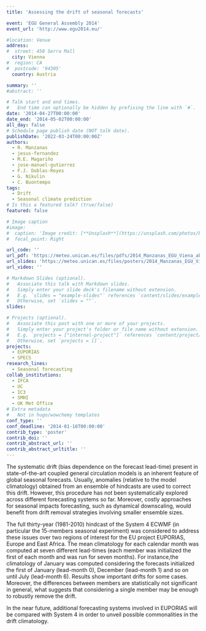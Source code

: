 ```yaml
---
title: 'Assessing the drift of seasonal forecasts'

event: 'EGU General Assembly 2014'
event_url: 'http://www.egu2014.eu/'

#location: Venue
address:
#  street: 450 Serra Mall
  city: Vienna
#  region: CA
#  postcode: '94305'
  country: Austria

summary: ''
#abstract: ''

# Talk start and end times.
#   End time can optionally be hidden by prefixing the line with `#`.
date: '2014-04-27T00:00:00'
date_end: '2014-05-02T00:00:00'
all_day: false
# Schedule page publish date (NOT talk date).
publishDate: '2022-03-24T00:00:00Z'
authors: 
  - R. Manzanas
  - jesus-fernandez
  - M.E. Magariño
  - jose-manuel-gutierrez
  - F.J. Doblas-Reyes
  - G. Nikulin
  - C. Buontempo
tags: 
  - Drift
  - Seasonal climate prediction
# Is this a featured talk? (true/false)
featured: false

# Image caption
#image:
#  caption: 'Image credit: [**Unsplash**](https://unsplash.com/photos/bzdhc5b3Bxs)'
#  focal_point: Right

url_code: ''
url_pdf: 'https://meteo.unican.es/files/pdfs/2014_Manzanas_EGU_Viena_abstract.pdf'
url_slides: 'https://meteo.unican.es/files/posters/2014_Manzanas_EGU_Viena_poster.pdf'
url_video: ''

# Markdown Slides (optional).
#   Associate this talk with Markdown slides.
#   Simply enter your slide deck's filename without extension.
#   E.g. `slides = "example-slides"` references `content/slides/example-slides.md`.
#   Otherwise, set `slides = ""`.
slides:

# Projects (optional).
#   Associate this post with one or more of your projects.
#   Simply enter your project's folder or file name without extension.
#   E.g. `projects = ["internal-project"]` references `content/project/deep-learning/index.md`.
#   Otherwise, set `projects = []`.
projects: 
  - EUPORIAS
  - SPECS
research_lines: 
  - Seasonal forecasting
collab_institutions: 
  - IFCA
  - UC
  - IC3
  - SMHI
  - UK Met Office
# Extra metadata
#   Not in hugo/wowchemy templates
conf_type: ''
conf_deadline: '2014-01-16T00:00:00'
contrib_type: 'poster'
contrib_doi: ''
contrib_abstract_url: ''
contrib_abstract_urltitle: ''
---
```


The systematic drift (bias dependence on the forecast lead-time) present in state-of-the-art coupled general circulation models is an inherent feature of global seasonal forecasts. Usually, anomalies (relative to the model climatology) obtained from an ensemble of hindcasts are used to correct this drift. However, this procedure has not been systematically explored across different forecasting systems so far. Moreover, costly approaches for seasonal impacts forecasting, such as dynamical downscaling, would benefit from  drift removal strategies involving smaller ensemble sizes.

The full thirty-year (1981-2010) hindcast of the System 4 ECWMF (in particular the 15-members seasonal experiment) was considered to address these issues over two regions of interest for the EU project EUPORIAS, Europe and East Africa. The mean climatology for each calendar month was computed at seven different lead-times (each member was initialized the first of each month and was run for seven months). For instance,the climatology of January was computed considering the forecasts initialized the first of January (lead-month 0), December (lead-month 1) and so on until July (lead-month 6). Results show important drifts for some cases. Moreover, the differences between members are statistically not significant in general, what suggests that considering a single member may be enough to robustly remove the drift.

In the near future, additional forecasting systems involved in EUPORIAS will be compared with System 4 in order to unveil possible commonalities in the drift climatology.
